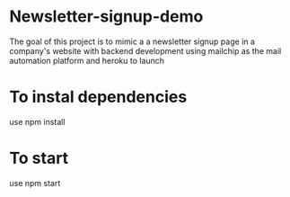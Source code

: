 # Newsletter-signup-demo

The goal of this project is to mimic a a newsletter signup page in a company's website with backend development using mailchip as the mail automation platform and heroku to launch

# To instal dependencies

use npm install

# To start

use npm start
